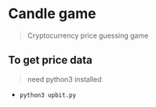 # Candle game
> Cryptocurrency price guessing game

## To get price data
> need python3 installed
- `python3 upbit.py`